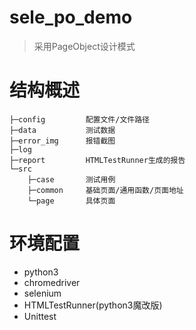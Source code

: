 # sele_po_demo

> 采用PageObject设计模式

# 结构概述

    ├─config         配置文件/文件路径
    ├─data           测试数据
    ├─error_img      报错截图
    ├─log            
    ├─report         HTMLTestRunner生成的报告
    └─src
        ├─case       测试用例
        ├─common     基础页面/通用函数/页面地址
        └─page       具体页面

# 环境配置

- python3
- chromedriver
- selenium
- HTMLTestRunner(python3魔改版)
- Unittest
